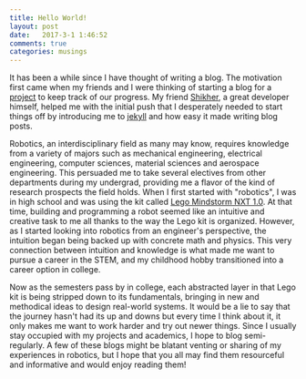 ```yaml
---
title: Hello World!
layout: post
date:   2017-3-1 1:46:52
comments: true
categories: musings
---
```


It has been a while since I have thought of writing a blog. The motivation first came when my friends and I were thinking of starting a blog for a [project](http://auviitk.com) to keep track of our progress. My friend [Shikher](http://shikherverma.com), a great developer himself, helped me with the initial push that I desperately needed to start things off by introducing me to [jekyll](https://jekyllrb.com/) and how easy it made writing blog posts.

Robotics, an interdisciplinary field as many may know, requires knowledge from a variety of majors such as mechanical engineering, electrical engineering, computer sciences, material sciences and aerospace engineering. This persuaded me to take several electives from other departments during my undergrad, providing me a flavor of the kind of research prospects the field holds. When I first started with "robotics", I was in high school and was using the kit called [Lego Mindstorm NXT 1.0](https://www.lego.com/en-us/mindstorms). At that time, building and programming a robot seemed like an intuitive and creative task to me all thanks to the way the Lego kit is organized. However, as I started looking into robotics from an engineer's perspective, the intuition began being backed up with concrete math and physics. This very connection between intuition and knowledge is what made me want to pursue a career in the STEM, and my childhood hobby transitioned into a career option in college.

Now as the semesters pass by in college, each abstracted layer in that Lego kit is being stripped down to its fundamentals, bringing in new and methodical ideas to design real-world systems. It would be a lie to say that the journey hasn't had its up and downs but every time I think about it, it only makes me want to work harder and try out newer things. Since I usually stay occupied with my projects and academics, I hope to blog semi-regularly. A few of these blogs might be blatant venting or sharing of my experiences in robotics, but I hope that you all may find them resourceful and informative and would enjoy reading them!
